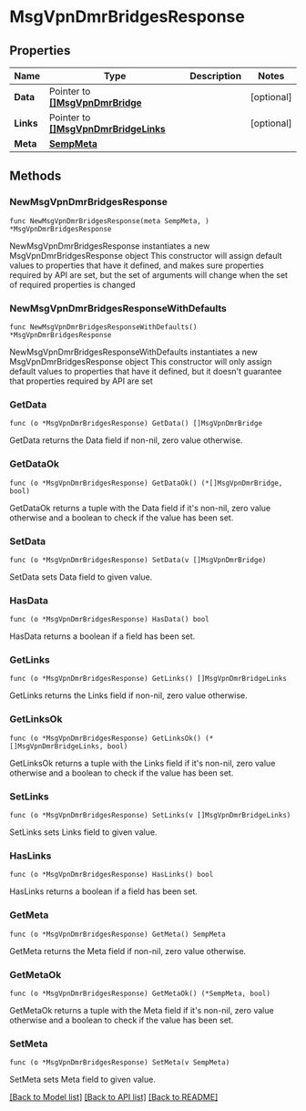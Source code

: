 # MsgVpnDmrBridgesResponse

## Properties

Name | Type | Description | Notes
------------ | ------------- | ------------- | -------------
**Data** | Pointer to [**[]MsgVpnDmrBridge**](MsgVpnDmrBridge.md) |  | [optional] 
**Links** | Pointer to [**[]MsgVpnDmrBridgeLinks**](MsgVpnDmrBridgeLinks.md) |  | [optional] 
**Meta** | [**SempMeta**](SempMeta.md) |  | 

## Methods

### NewMsgVpnDmrBridgesResponse

`func NewMsgVpnDmrBridgesResponse(meta SempMeta, ) *MsgVpnDmrBridgesResponse`

NewMsgVpnDmrBridgesResponse instantiates a new MsgVpnDmrBridgesResponse object
This constructor will assign default values to properties that have it defined,
and makes sure properties required by API are set, but the set of arguments
will change when the set of required properties is changed

### NewMsgVpnDmrBridgesResponseWithDefaults

`func NewMsgVpnDmrBridgesResponseWithDefaults() *MsgVpnDmrBridgesResponse`

NewMsgVpnDmrBridgesResponseWithDefaults instantiates a new MsgVpnDmrBridgesResponse object
This constructor will only assign default values to properties that have it defined,
but it doesn't guarantee that properties required by API are set

### GetData

`func (o *MsgVpnDmrBridgesResponse) GetData() []MsgVpnDmrBridge`

GetData returns the Data field if non-nil, zero value otherwise.

### GetDataOk

`func (o *MsgVpnDmrBridgesResponse) GetDataOk() (*[]MsgVpnDmrBridge, bool)`

GetDataOk returns a tuple with the Data field if it's non-nil, zero value otherwise
and a boolean to check if the value has been set.

### SetData

`func (o *MsgVpnDmrBridgesResponse) SetData(v []MsgVpnDmrBridge)`

SetData sets Data field to given value.

### HasData

`func (o *MsgVpnDmrBridgesResponse) HasData() bool`

HasData returns a boolean if a field has been set.

### GetLinks

`func (o *MsgVpnDmrBridgesResponse) GetLinks() []MsgVpnDmrBridgeLinks`

GetLinks returns the Links field if non-nil, zero value otherwise.

### GetLinksOk

`func (o *MsgVpnDmrBridgesResponse) GetLinksOk() (*[]MsgVpnDmrBridgeLinks, bool)`

GetLinksOk returns a tuple with the Links field if it's non-nil, zero value otherwise
and a boolean to check if the value has been set.

### SetLinks

`func (o *MsgVpnDmrBridgesResponse) SetLinks(v []MsgVpnDmrBridgeLinks)`

SetLinks sets Links field to given value.

### HasLinks

`func (o *MsgVpnDmrBridgesResponse) HasLinks() bool`

HasLinks returns a boolean if a field has been set.

### GetMeta

`func (o *MsgVpnDmrBridgesResponse) GetMeta() SempMeta`

GetMeta returns the Meta field if non-nil, zero value otherwise.

### GetMetaOk

`func (o *MsgVpnDmrBridgesResponse) GetMetaOk() (*SempMeta, bool)`

GetMetaOk returns a tuple with the Meta field if it's non-nil, zero value otherwise
and a boolean to check if the value has been set.

### SetMeta

`func (o *MsgVpnDmrBridgesResponse) SetMeta(v SempMeta)`

SetMeta sets Meta field to given value.



[[Back to Model list]](../README.md#documentation-for-models) [[Back to API list]](../README.md#documentation-for-api-endpoints) [[Back to README]](../README.md)


